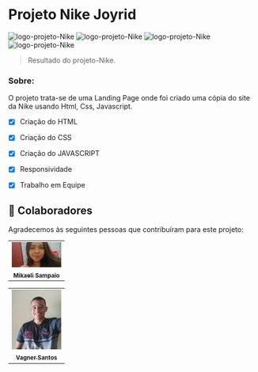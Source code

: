 # Projeto Nike Joyrid



<img src="./assets/" alt="logo-projeto-Nike">
<img src="./assets/" alt="logo-projeto-Nike">
<img src="./assets/" alt="logo-projeto-Nike">
<img src="./assets/" alt="logo-projeto-Nike">

> Resultado do projeto-Nike.

### Sobre: 

O projeto trata-se de uma Landing Page onde foi criado uma cópia do site da Nike
usando Html, Css, Javascript. 

- [x] Criação do HTML
- [x] Criação do CSS
- [x] Criação do JAVASCRIPT
- [x] Responsividade
- [x] Trabalho em Equipe


## 🤝 Colaboradores

Agradecemos às seguintes pessoas que contribuíram para este projeto:

<table>
  <tr>
    <td align="center">
      <a href="#">
        <img src="./assets/20220101_005147 (2).jpg" width="100px;" alt="Foto da Mikaeli"/><br>
        <sub>
          <b>Mikaeli Sampaio</b>
        </sub>
      </a>
    </td>
  </tr>
</table>

<table>
  <tr>
    <td align="center">
      <a href="#">
        <img src="./assets/vagner.jpg" width="100px;" alt="Foto do Vagner"/><br>
        <sub>
          <b>Vagner Santos</b>
        </sub>
      </a>
    </td>
  </tr>
</table>



